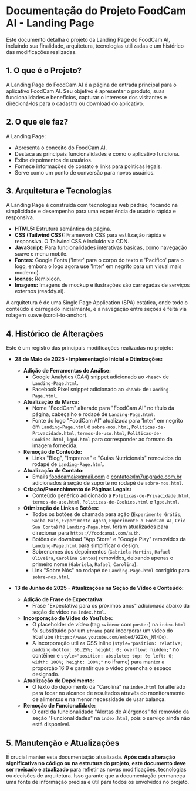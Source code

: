 # Documentação do Projeto FoodCam AI - Landing Page

Este documento detalha o projeto da Landing Page do FoodCam AI, incluindo sua finalidade, arquitetura, tecnologias utilizadas e um histórico das modificações realizadas.

## 1. O que é o Projeto?

A Landing Page do FoodCam AI é a página de entrada principal para o aplicativo FoodCam AI. Seu objetivo é apresentar o produto, suas funcionalidades e benefícios, capturar o interesse dos visitantes e direcioná-los para o cadastro ou download do aplicativo.

## 2. O que ele faz?

A Landing Page:
*   Apresenta o conceito do FoodCam AI.
*   Destaca as principais funcionalidades e como o aplicativo funciona.
*   Exibe depoimentos de usuários.
*   Fornece informações de contato e links para políticas legais.
*   Serve como um ponto de conversão para novos usuários.

## 3. Arquitetura e Tecnologias

A Landing Page é construída com tecnologias web padrão, focando na simplicidade e desempenho para uma experiência de usuário rápida e responsiva.

*   **HTML5:** Estrutura semântica da página.
*   **CSS (Tailwind CSS):** Framework CSS para estilização rápida e responsiva. O Tailwind CSS é incluído via CDN.
*   **JavaScript:** Para funcionalidades interativas básicas, como navegação suave e menu mobile.
*   **Fontes:** Google Fonts ('Inter' para o corpo do texto e 'Pacifico' para o logo, embora o logo agora use 'Inter' em negrito para um visual mais moderno).
*   **Ícones:** Remixicon.
*   **Imagens:** Imagens de mockup e ilustrações são carregadas de serviços externos (readdy.ai).

A arquitetura é de uma Single Page Application (SPA) estática, onde todo o conteúdo é carregado inicialmente, e a navegação entre seções é feita via rolagem suave (scroll-to-anchor).

## 4. Histórico de Alterações

Este é um registro das principais modificações realizadas no projeto:

*   **28 de Maio de 2025 - Implementação Inicial e Otimizações:**
    *   **Adição de Ferramentas de Análise:**
        *   Google Analytics (GA4) snippet adicionado ao `<head>` de `Landing-Page.html`.
        *   Facebook Pixel snippet adicionado ao `<head>` de `Landing-Page.html`.
    *   **Atualização da Marca:**
        *   Nome "FoodCam" alterado para "FoodCam AI" no título da página, cabeçalho e rodapé de `Landing-Page.html`.
        *   Fonte do logo "FoodCam AI" atualizada para 'Inter' em negrito em `Landing-Page.html` e `sobre-nos.html`, `Politicas-de-Privacidade.html`, `termos-de-uso.html`, `Politicas-de-Cookies.html`, `lgpd.html` para corresponder ao formato da imagem fornecida.
    *   **Remoção de Conteúdo:**
        *   Links "Blog", "Imprensa" e "Guias Nutricionais" removidos do rodapé de `Landing-Page.html`.
    *   **Atualização de Contato:**
        *   Emails foodcamai@gmail.com e contato@lm7upgrade.com.br adicionados à seção de suporte no rodapé de `sobre-nos.html`.
    *   **Criação/Preenchimento de Páginas Legais:**
        *   Conteúdo genérico adicionado a `Politicas-de-Privacidade.html`, `termos-de-uso.html`, `Politicas-de-Cookies.html` e `lgpd.html`.
    *   **Otimização de Links e Botões:**
        *   Todos os botões de chamada para ação (`Experimente Grátis`, `Saiba Mais`, `Experimente Agora`, `Experimente o FoodCam AI`, `Crie Sua Conta`) na `Landing-Page.html` foram atualizados para direcionar para `https://foodcamai.com/auth`.
        *   Botões de download "App Store" e "Google Play" removidos da `Landing-Page.html` para simplificar o design.
        *   Sobrenomes dos depoimentos (`Gabriela Martins`, `Rafael Oliveira`, `Carolina Santos`) removidos, deixando apenas o primeiro nome (`Gabriela`, `Rafael`, `Carolina`).
        *   Link "Sobre Nós" no rodapé de `Landing-Page.html` corrigido para `sobre-nos.html`.

*   **13 de Junho de 2025 - Atualizações na Seção de Vídeo e Conteúdo:**
    *   **Adição de Frase de Expectativa:**
        *   Frase "Expectativa para os próximos anos" adicionada abaixo da seção de vídeo na `index.html`.
    *   **Incorporação de Vídeo do YouTube:**
        *   O placeholder de vídeo (tag `<video>` com `poster`) na `index.html` foi substituído por um `iframe` para incorporar um vídeo do YouTube (`https://www.youtube.com/embed/9Z2Xv_Nl4Do`).
        *   A incorporação utiliza CSS inline (`style="position: relative; padding-bottom: 56.25%; height: 0; overflow: hidden;"` no contêiner e `style="position: absolute; top: 0; left: 0; width: 100%; height: 100%;"` no iframe) para manter a proporção 16:9 e garantir que o vídeo preencha o espaço designado.
    *   **Atualização de Depoimento:**
        *   O texto do depoimento da "Carolina" na `index.html` foi alterado para focar no alcance de resultados através do monitoramento de alimentos e na menor necessidade de usar balança.
    *   **Remoção de Funcionalidade:**
        *   O card da funcionalidade "Alertas de Alérgenos" foi removido da seção "Funcionalidades" na `index.html`, pois o serviço ainda não está disponível.

## 5. Manutenção e Atualizações

É crucial manter esta documentação atualizada. **Após cada alteração significativa no código ou na estrutura do projeto, este documento deve ser revisado e atualizado** para refletir as novas modificações, tecnologias ou decisões de arquitetura. Isso garante que a documentação permaneça uma fonte de informação precisa e útil para todos os envolvidos no projeto.
